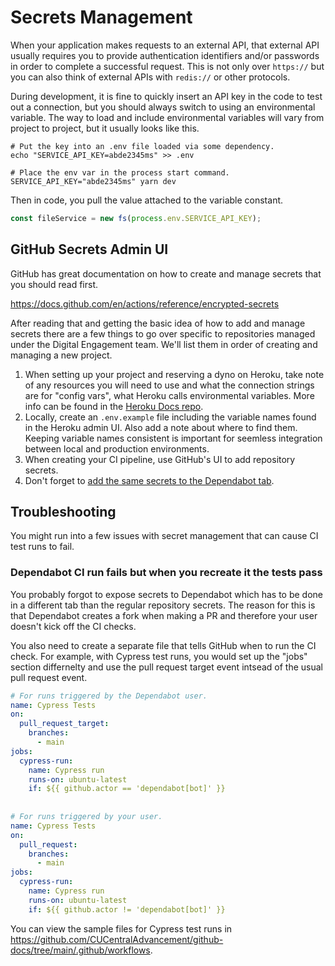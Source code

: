 # Secrets Management

When your application makes requests to an external API, that external API usually requires you to provide 
authentication identifiers and/or passwords in order to complete a successful request. This is not only 
over `https://` but you can also think of external APIs with `redis://` or other protocols. 

During development, it is fine to quickly insert an API key in the code to test out a connection, but you 
should always switch to using an environmental variable. The way to load and include environmental 
variables will vary from project to project, but it usually looks like this.

```shell
# Put the key into an .env file loaded via some dependency.
echo "SERVICE_API_KEY=abde2345ms" >> .env

# Place the env var in the process start command.
SERVICE_API_KEY="abde2345ms" yarn dev
```

Then in code, you pull the value attached to the variable constant.

```js
const fileService = new fs(process.env.SERVICE_API_KEY);
```

## GitHub Secrets Admin UI

GitHub has great documentation on how to create and manage secrets that you should read first.

https://docs.github.com/en/actions/reference/encrypted-secrets

After reading that and getting the basic idea of how to add and manage secrets there are a few things to 
go over specific to repositories managed under the Digital Engagement team. We'll list them in order of 
creating and managing a new project.

1. When setting up your project and reserving a dyno on Heroku, take note of any resources you will need 
   to use and what the connection strings are for "config vars", what Heroku calls environmental variables.
   More info can be found in the [Heroku Docs repo](https://github.com/CUCentralAdvancement/heroku-docs/blob/main/README.md#config-vars).
2. Locally, create an `.env.example` file including the variable names found in the Heroku admin UI. Also 
   add a note about where to find them. Keeping variable names consistent is important for seemless 
   integration between local and production environments.
3. When creating your CI pipeline, use GitHub's UI to add repository secrets.
4. Don't forget to [add the same secrets to the Dependabot tab](https://docs.github.com/en/code-security/supply-chain-security/keeping-your-dependencies-updated-automatically/managing-encrypted-secrets-for-dependabot?learn=dependency_version_updates). 

## Troubleshooting

You might run into a few issues with secret management that can cause CI test runs to fail.

### Dependabot CI run fails but when you recreate it the tests pass

You probably forgot to expose secrets to Dependabot which has to be done in a different tab than the regular repository secrets. The reason for this is that Dependabot creates a fork when making a PR and therefore your user doesn't kick off the CI checks.

You also need to create a separate file that tells GitHub when to run the CI check. For example, with Cypress test runs, you would set up the "jobs" section differnelty and use the pull request target event intsead of the usual pull request event.

```yaml
# For runs triggered by the Dependabot user.
name: Cypress Tests
on:
  pull_request_target:
    branches:
      - main
jobs:
  cypress-run:
    name: Cypress run
    runs-on: ubuntu-latest
    if: ${{ github.actor == 'dependabot[bot]' }}
    
    
# For runs triggered by your user.
name: Cypress Tests
on:
  pull_request:
    branches:
      - main
jobs:
  cypress-run:
    name: Cypress run
    runs-on: ubuntu-latest
    if: ${{ github.actor != 'dependabot[bot]' }}
```

You can view the sample files for Cypress test runs in https://github.com/CUCentralAdvancement/github-docs/tree/main/.github/workflows.

